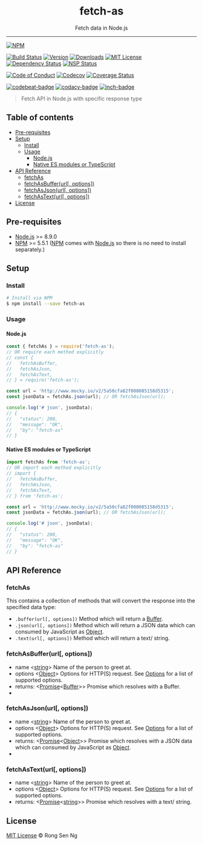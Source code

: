 <div align="center" style="text-align: center;">
  <h1 style="border-bottom: none;">fetch-as</h1>

  <p>Fetch data in Node.js</p>
</div>

<hr />

[![NPM][nodei-badge]][nodei-url]

[![Build Status][travis-badge]][travis-url]
[![Version][version-badge]][version-url]
[![Downloads][downloads-badge]][downloads-url]
[![MIT License][mit-license-badge]][mit-license-url]
[![Dependency Status][daviddm-badge]][daviddm-url]
[![NSP Status][nsp-badge]][nsp-url]

[![Code of Conduct][coc-badge]][coc-url]
[![Codecov][codecov-badge]][codecov-url]
[![Coverage Status][coveralls-badge]][coveralls-url]

[![codebeat-badge]][codebeat-url]
[![codacy-badge]][codacy-url]
[![inch-badge]][inch-url]

> Fetch API in Node.js with specific response type

## Table of contents

- [Pre-requisites](#pre-requisites)
- [Setup](#setup)
  - [Install](#install)
  - [Usage](#usage)
    - [Node.js](#nodejs)
    - [Native ES modules or TypeScript](#native-es-modules-or-typescript)
- [API Reference](#api-reference)
  - [fetchAs](#fetchas)
  - [fetchAsBuffer(url[, options])](#fetchasbufferurl-options)
  - [fetchAsJson(url[, options])](#fetchasjsonurl-options)
  - [fetchAsText(url[, options])](#fetchastexturl-options)
- [License](#license)

## Pre-requisites

- [Node.js][node-js-url] >= 8.9.0
- [NPM][npm-url] >= 5.5.1 ([NPM][npm-url] comes with [Node.js][node-js-url] so there is no need to install separately.)

## Setup

### Install

```sh
# Install via NPM
$ npm install --save fetch-as
```

### Usage

#### Node.js

```js
const { fetchAs } = require('fetch-as');
// OR require each method explicitly
// const {
//   fetchAsBuffer,
//   fetchAsJson,
//   fetchAsText,
// } = require('fetch-as');

const url = 'http://www.mocky.io/v2/5a50cfa82f000085158d5315';
const jsonData = fetchAs.json(url); // OR fetchAsJson(url);

console.log('# json', jsonData);
// {
//   "status": 200,
//   "message": "OK",
//   "by": "fetch-as"
// }
```

#### Native ES modules or TypeScript

```ts
import fetchAs from 'fetch-as';
// OR import each method explicitly
// import {
//   fetchAsBuffer,
//   fetchAsJson,
//   fetchAsText,
// } from 'fetch-as';

const url = 'http://www.mocky.io/v2/5a50cfa82f000085158d5315';
const jsonData = fetchAs.json(url); // OR fetchAsJson(url);

console.log('# json', jsonData);
// {
//   "status": 200,
//   "message": "OK",
//   "by": "fetch-as"
// }
```

## API Reference

### fetchAs

This contains a collection of methods that will convert the response into the specified data type:

- `.buffer(url[, options])` Method which will return a [Buffer][buffer-nodejs-url].
- `.json(url[, options])` Method which will return a JSON data which can consumed by JavaScript as [Object][object-mdn-url].
- `.text(url[, options])` Method which will return a text/ string.

### fetchAsBuffer(url[, options])

  - name <[string][string-mdn-url]> Name of the person to greet at.
  - options <[Object][object-mdn-url]> Options for HTTP(S) request. See [Options][node-fetch-options-url] for a list of supported options.
  - returns: <[Promise][promise-mdn-url]<[Buffer][buffer-nodejs-url]>> Promise which resolves with a Buffer.
  - 
### fetchAsJson(url[, options])

  - name <[string][string-mdn-url]> Name of the person to greet at.
  - options <[Object][object-mdn-url]> Options for HTTP(S) request. See [Options][node-fetch-options-url] for a list of supported options.
  - returns: <[Promise][promise-mdn-url]<[Object][object-mdn-url]>> Promise which resolves with a JSON data which can consumed by JavaScript as [Object][object-mdn-url].
  - 
### fetchAsText(url[, options])

  - name <[string][string-mdn-url]> Name of the person to greet at.
  - options <[Object][object-mdn-url]> Options for HTTP(S) request. See [Options][node-fetch-options-url] for a list of supported options.
  - returns: <[Promise][promise-mdn-url]<[string][string-mdn-url]>> Promise which resolves with a text/ string.

## License

[MIT License](https://motss.mit-license.org/) © Rong Sen Ng



[typescript-url]: https://github.com/Microsoft/TypeScript
[node-js-url]: https://nodejs.org
[npm-url]: https://www.npmjs.com
[node-releases-url]: https://nodejs.org/en/download/releases
[string-mdn-url]: https://developer.mozilla.org/en-US/docs/Web/JavaScript/Reference/Global_Objects/String
[object-mdn-url]: https://developer.mozilla.org/en-US/docs/Web/JavaScript/Reference/Global_Objects/Object
[promise-mdn-url]: https://developer.mozilla.org/en-US/docs/Web/JavaScript/Reference/Global_Objects/Promise
[node-fetch-options-url]: https://github.com/bitinn/node-fetch#fetch-options
[buffer-nodejs-url]: https://nodejs.org/api/buffer.html



[nodei-badge]: https://nodei.co/npm/fetch-as.png?downloads=true&downloadRank=true&stars=true

[travis-badge]: https://img.shields.io/travis/motss/fetch-as.svg?style=flat-square

[version-badge]: https://img.shields.io/npm/v/fetch-as.svg?style=flat-square
[downloads-badge]: https://img.shields.io/npm/dm/fetch-as.svg?style=flat-square
[mit-license-badge]: https://img.shields.io/github/license/mashape/apistatus.svg?style=flat-square
[nsp-badge]: https://nodesecurity.io/orgs/motss/projects/322b0452-d468-424a-affe-5c20c79b0f61/badge
[daviddm-badge]: https://img.shields.io/david/expressjs/express.svg?style=flat-square

[coc-badge]: https://img.shields.io/badge/code%20of-conduct-ff69b4.svg?style=flat-square
[codecov-badge]: https://codecov.io/gh/motss/fetch-as/branch/master/graph/badge.svg
[coveralls-badge]: https://coveralls.io/repos/github/motss/fetch-as/badge.svg?branch=master

[codebeat-badge]: https://codebeat.co/badges/dad71df7-d5bc-4d45-9464-12fc305196bb
[codacy-badge]: https://api.codacy.com/project/badge/Grade/ef794f70204c452ca06427b2d1c072f6
[inch-badge]: http://inch-ci.org/github/motss/fetch-as.svg?branch=master



[nodei-url]: https://nodei.co/npm/fetch-as

[travis-url]: https://travis-ci.org/motss/fetch-as
[version-url]: https://npmjs.org/package/fetch-as
[downloads-url]: http://www.npmtrends.com/fetch-as
[mit-license-url]: https://github.com/motss/fetch-as/blob/master/LICENSE
[nsp-url]: https://nodesecurity.io/orgs/motss/projects/322b0452-d468-424a-affe-5c20c79b0f61
[daviddm-url]: https://david-dm.org/motss/fetch-as

[coc-url]: https://github.com/motss/fetch-as/blob/master/CODE_OF_CONDUCT.md
[codecov-url]: https://codecov.io/gh/motss/fetch-as
[coveralls-url]: https://coveralls.io/github/motss/fetch-as?branch=master

[codebeat-url]: https://codebeat.co/projects/github-com-motss-fetch-as-master
[codacy-url]: https://www.codacy.com/app/motss/fetch-as?utm_source=github.com&amp;utm_medium=referral&amp;utm_content=motss/fetch-as&amp;utm_campaign=Badge_Grade
[inch-url]: http://inch-ci.org/github/motss/fetch-as
